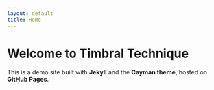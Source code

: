 ```yaml
---
layout: default
title: Home
---
```


# Welcome to Timbral Technique

This is a demo site built with **Jekyll** and the **Cayman theme**, hosted on **GitHub Pages**.
